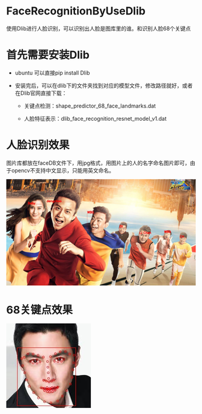 # FaceRecognitionByUseDlib
使用Dlib进行人脸识别，可以识别出人脸是图库里的谁。和识别人脸68个关键点

# 首先需要安装Dlib 
- ubuntu 可以直接pip install Dlib

- 安装完后，可以在dlib下的文件夹找到对应的模型文件，修改路径就好，或者在Dlib官网直接下载：

  - 关键点检测：shape_predictor_68_face_landmarks.dat

  - 人脸特征表示：dlib_face_recognition_resnet_model_v1.dat


# 人脸识别效果

图片库都放在faceDB文件下，用jpg格式，用图片上的人的名字命名图片即可，由于opencv不支持中文显示，只能用英文命名。


![Alt text](https://raw.githubusercontent.com/15018672980/FaceRecognitionByUseDlib/master/result.jpg)

# 68关键点效果

![Alt text](https://raw.githubusercontent.com/15018672980/FaceRecognitionByUseDlib/master/result2.jpg)

